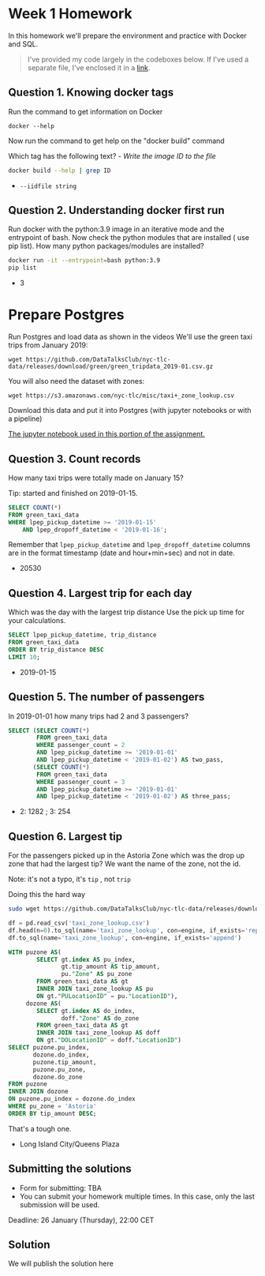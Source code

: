 # Week 1 Homework

In this homework we'll prepare the environment and practice with Docker and SQL.

> I've provided my code largely in the codeboxes below. If I've used a separate file, I've enclosed it in a [link](readme.md).


## Question 1. Knowing docker tags

Run the command to get information on Docker 

```docker --help```

Now run the command to get help on the "docker build" command

Which tag has the following text? - *Write the image ID to the file* 

```bash
docker build --help | grep ID
```

- `--iidfile string`


## Question 2. Understanding docker first run 

Run docker with the python:3.9 image in an iterative mode and the entrypoint of bash.
Now check the python modules that are installed ( use pip list). 
How many python packages/modules are installed?

```bash
docker run -it --entrypoint=bash python:3.9
pip list
```

- 3

# Prepare Postgres

Run Postgres and load data as shown in the videos
We'll use the green taxi trips from January 2019:

```wget https://github.com/DataTalksClub/nyc-tlc-data/releases/download/green/green_tripdata_2019-01.csv.gz```

You will also need the dataset with zones:

```wget https://s3.amazonaws.com/nyc-tlc/misc/taxi+_zone_lookup.csv```

Download this data and put it into Postgres (with jupyter notebooks or with a pipeline)

[The jupyter notebook used in this portion of the assignment.](ingest.ipynb)


## Question 3. Count records 

How many taxi trips were totally made on January 15?

Tip: started and finished on 2019-01-15. 

```sql
SELECT COUNT(*)
FROM green_taxi_data    
WHERE lpep_pickup_datetime >= '2019-01-15'
    AND lpep_dropoff_datetime < '2019-01-16';
```

Remember that `lpep_pickup_datetime` and `lpep_dropoff_datetime` columns are in the format timestamp (date and hour+min+sec) and not in date.

- 20530

## Question 4. Largest trip for each day

Which was the day with the largest trip distance
Use the pick up time for your calculations.

```sql
SELECT lpep_pickup_datetime, trip_distance
FROM green_taxi_data
ORDER BY trip_distance DESC
LIMIT 10;
```

- 2019-01-15

## Question 5. The number of passengers

In 2019-01-01 how many trips had 2 and 3 passengers?

```sql
SELECT (SELECT COUNT(*)
        FROM green_taxi_data
        WHERE passenger_count = 2
        AND lpep_pickup_datetime >= '2019-01-01'
        AND lpep_pickup_datetime < '2019-01-02') AS two_pass,
       (SELECT COUNT(*)
        FROM green_taxi_data
        WHERE passenger_count = 3
        AND lpep_pickup_datetime >= '2019-01-01'
        AND lpep_pickup_datetime < '2019-01-02') AS three_pass;
```
 
- 2: 1282 ; 3: 254


## Question 6. Largest tip

For the passengers picked up in the Astoria Zone which was the drop up zone that had the largest tip?
We want the name of the zone, not the id.

Note: it's not a typo, it's `tip` , not `trip`

Doing this the hard way

```bash
sudo wget https://github.com/DataTalksClub/nyc-tlc-data/releases/download/misc/taxi_zone_lookup.csv
```

```python
df = pd.read_csv('taxi_zone_lookup.csv')
df.head(n=0).to_sql(name='taxi_zone_lookup', con=engine, if_exists='replace')
df.to_sql(name='taxi_zone_lookup', con=engine, if_exists='append')
```

```sql
WITH puzone AS(
        SELECT gt.index AS pu_index,
               gt.tip_amount AS tip_amount,
               pu."Zone" AS pu_zone
        FROM green_taxi_data AS gt
        INNER JOIN taxi_zone_lookup AS pu
        ON gt."PULocationID" = pu."LocationID"),
     dozone AS(
        SELECT gt.index AS do_index,
               doff."Zone" AS do_zone
        FROM green_taxi_data AS gt
        INNER JOIN taxi_zone_lookup AS doff
        ON gt."DOLocationID" = doff."LocationID")
SELECT puzone.pu_index,
       dozone.do_index,
       puzone.tip_amount,
       puzone.pu_zone,
       dozone.do_zone
FROM puzone
INNER JOIN dozone
ON puzone.pu_index = dozone.do_index
WHERE pu_zone = 'Astoria'
ORDER BY tip_amount DESC;
```

That's a tough one.

- Long Island City/Queens Plaza


## Submitting the solutions

* Form for submitting: TBA
* You can submit your homework multiple times. In this case, only the last submission will be used. 

Deadline: 26 January (Thursday), 22:00 CET


## Solution

We will publish the solution here
